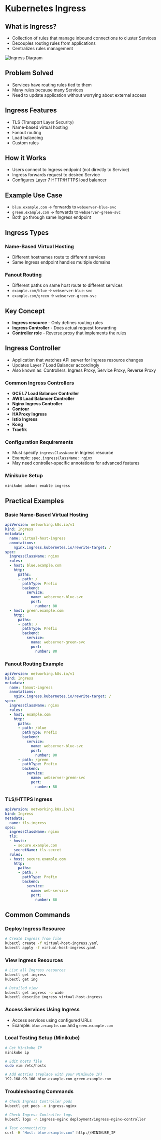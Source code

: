 # Kubernetes Ingress

## What is Ingress?
- Collection of rules that manage inbound connections to cluster Services
- Decouples routing rules from applications
- Centralizes rules management

![Ingress Diagram](/img/kubernetes/ingress.png)

## Problem Solved
- Services have routing rules tied to them
- Many rules because many Services
- Need to update application without worrying about external access

## Ingress Features
- TLS (Transport Layer Security)
- Name-based virtual hosting
- Fanout routing
- Load balancing
- Custom rules

## How it Works
- Users connect to Ingress endpoint (not directly to Service)
- Ingress forwards request to desired Service
- Configures Layer 7 HTTP/HTTPS load balancer

## Example Use Case
- `blue.example.com` → forwards to `webserver-blue-svc`
- `green.example.com` → forwards to `webserver-green-svc`
- Both go through same Ingress endpoint

## Ingress Types

### Name-Based Virtual Hosting
- Different hostnames route to different services
- Same Ingress endpoint handles multiple domains

### Fanout Routing
- Different paths on same host route to different services
- `example.com/blue` → `webserver-blue-svc`
- `example.com/green` → `webserver-green-svc`

## Key Concept
- **Ingress resource** - Only defines routing rules
- **Ingress Controller** - Does actual request forwarding
- **Controller role** - Reverse proxy that implements the rules

## Ingress Controller
- Application that watches API server for Ingress resource changes
- Updates Layer 7 Load Balancer accordingly
- Also known as: Controllers, Ingress Proxy, Service Proxy, Reverse Proxy

### Common Ingress Controllers
- **GCE L7 Load Balancer Controller**
- **AWS Load Balancer Controller**
- **Nginx Ingress Controller**
- **Contour**
- **HAProxy Ingress**
- **Istio Ingress**
- **Kong**
- **Traefik**

### Configuration Requirements
- Must specify `ingressClassName` in Ingress resource
- Example: `spec.ingressClassName: nginx`
- May need controller-specific annotations for advanced features

### Minikube Setup
```bash
minikube addons enable ingress
```

## Practical Examples

### Basic Name-Based Virtual Hosting
```yaml
apiVersion: networking.k8s.io/v1
kind: Ingress
metadata:
  name: virtual-host-ingress
  annotations:
    nginx.ingress.kubernetes.io/rewrite-target: /
spec:
  ingressClassName: nginx
  rules:
  - host: blue.example.com
    http:
      paths:
      - path: /
        pathType: Prefix
        backend:
          service:
            name: webserver-blue-svc
            port:
              number: 80
  - host: green.example.com
    http:
      paths:
      - path: /
        pathType: Prefix
        backend:
          service:
            name: webserver-green-svc
            port:
              number: 80
```

### Fanout Routing Example
```yaml
apiVersion: networking.k8s.io/v1
kind: Ingress
metadata:
  name: fanout-ingress
  annotations:
    nginx.ingress.kubernetes.io/rewrite-target: /
spec:
  ingressClassName: nginx
  rules:
  - host: example.com
    http:
      paths:
      - path: /blue
        pathType: Prefix
        backend:
          service:
            name: webserver-blue-svc
            port:
              number: 80
      - path: /green
        pathType: Prefix
        backend:
          service:
            name: webserver-green-svc
            port:
              number: 80
```

### TLS/HTTPS Ingress
```yaml
apiVersion: networking.k8s.io/v1
kind: Ingress
metadata:
  name: tls-ingress
spec:
  ingressClassName: nginx
  tls:
  - hosts:
    - secure.example.com
    secretName: tls-secret
  rules:
  - host: secure.example.com
    http:
      paths:
      - path: /
        pathType: Prefix
        backend:
          service:
            name: web-service
            port:
              number: 80
```

## Common Commands

### Deploy Ingress Resource
```bash
# Create Ingress from file
kubectl create -f virtual-host-ingress.yaml
kubectl apply -f virtual-host-ingress.yaml
```

### View Ingress Resources
```bash
# List all Ingress resources
kubectl get ingress
kubectl get ing

# Detailed view
kubectl get ingress -o wide
kubectl describe ingress virtual-host-ingress
```

### Access Services Using Ingress
- Access services using configured URLs
- Example: `blue.example.com` and `green.example.com`

### Local Testing Setup (Minikube)
```bash
# Get Minikube IP
minikube ip

# Edit hosts file
sudo vim /etc/hosts

# Add entries (replace with your Minikube IP)
192.168.99.100 blue.example.com green.example.com
```

### Troubleshooting Commands
```bash
# Check Ingress Controller pods
kubectl get pods -n ingress-nginx

# Check Ingress Controller logs
kubectl logs -n ingress-nginx deployment/ingress-nginx-controller

# Test connectivity
curl -H "Host: blue.example.com" http://MINIKUBE_IP
```

